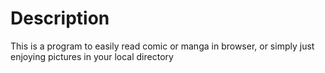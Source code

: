 # Description

This is a program to easily read comic or manga in browser, or simply just enjoying pictures in your local directory
 
